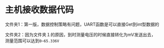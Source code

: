 # 主机接收数据代码
文件夹1：第一版，数据控制策略有问题，UART函数是可以直接Get到int型数据的

文件夹2：因为文件夹１的原因，到时测量电压的时候直接转化为mV发送出去，测量范围可以达到`0~65.336V`
